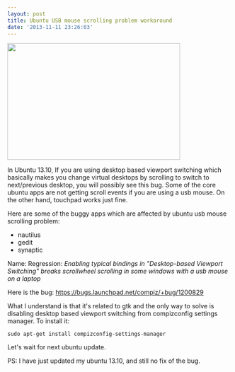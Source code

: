 ```yaml
---
layout: post
title: Ubuntu USB mouse scrolling problem workaround
date: '2013-11-11 23:26:03'
---
```


<a href="http://devdala.files.wordpress.com/2013/11/ane17yg_460sa.gif"><img class="aligncenter" alt="" src="http://devdala.files.wordpress.com/2013/11/ane17yg_460sa.gif" width="390" height="264" /></a>

In Ubuntu 13.10, If you are using desktop based viewport switching which basically makes you change virtual desktops by scrolling to switch to next/previous desktop, you will possibly see this bug. Some of the core ubuntu apps are not getting scroll events if you are using a usb mouse. On the other hand, touchpad works just fine.

Here are some of the buggy apps which are affected by ubuntu usb mouse scrolling problem:
<ul>
	<li>nautilus</li>
	<li>gedit</li>
	<li>synaptic</li>
</ul>
Name: Regression: <em>Enabling typical bindings in "Desktop-based Viewport Switching" breaks scrollwheel scrolling in some windows with a usb mouse on a laptop</em>

Here is the bug: <a href="https://bugs.launchpad.net/compiz/+bug/1200829">https://bugs.launchpad.net/compiz/+bug/1200829</a>

What I understand is that it's related to gtk and the only way to solve is disabling desktop based viewport switching from compizconfig settings manager. To install it:

<code>sudo apt-get install compizconfig-settings-manager</code>

Let's wait for next ubuntu update.

PS: I have just updated my ubuntu 13.10, and still no fix of the bug.

&nbsp;